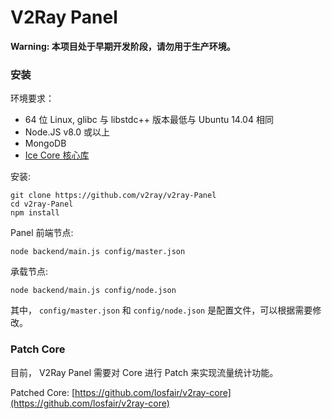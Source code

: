 # V2Ray Panel

**Warning: 本项目处于早期开发阶段，请勿用于生产环境。**

### 安装

环境要求： 

- 64 位 Linux, glibc 与 libstdc++ 版本最低与 Ubuntu 14.04 相同
- Node.JS v8.0 或以上
- MongoDB
- [Ice Core 核心库](https://github.com/losfair/IceCore)

安装: 

```
git clone https://github.com/v2ray/v2ray-Panel
cd v2ray-Panel
npm install
```

Panel 前端节点:

```
node backend/main.js config/master.json
```

承载节点:

```
node backend/main.js config/node.json
```

其中， `config/master.json` 和 `config/node.json` 是配置文件，可以根据需要修改。

### Patch Core

目前， V2Ray Panel 需要对 Core 进行 Patch 来实现流量统计功能。

Patched Core: [https://github.com/losfair/v2ray-core](https://github.com/losfair/v2ray-core)
